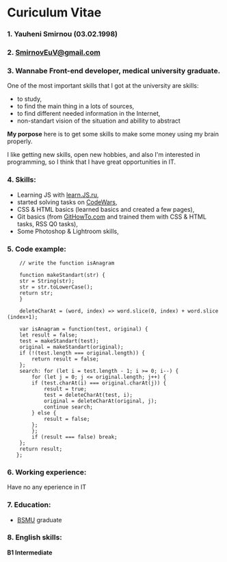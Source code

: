 # Curiculum Vitae

### 1. Yauheni Smirnou (03.02.1998)
### 2. SmirnovEuV@gmail.com
### 3. Wannabe Front-end developer, medical university graduate.
One of the most important skills that I got at the university are skills:  
* to study,
* to find the main thing in a lots of sources,
* to find different needed information in the Internet,
* non-standart vision of the situation and abillity to abstract

**My porpose** here is to get some skills to make some money using my brain properly. 
  
I like getting new skills, open new hobbies, and also I'm interested in programming, so I think that I have great opportunities in IT.
### 4. Skills:
* Learning JS with [learn.JS.ru](https://learn.javascript.ru/),
* started solving tasks on [CodeWars](https://www.codewars.com/),
* CSS & HTML basics (learned basics and created a few pages),
* Git basics (from [GitHowTo.com](https://githowto.com/ru) and trained them with CSS & HTML tasks, RSS Q0 tasks),
* Some Photoshop & Lightroom skills,

### 5. Code example:
```
    // write the function isAnagram

    function makeStandart(str) {
    str = String(str);
    str = str.toLowerCase();
    return str;
    }

    deleteCharAt = (word, index) => word.slice(0, index) + word.slice (index+1);

    var isAnagram = function(test, original) {
    let result = false;
    test = makeStandart(test);
    original = makeStandart(original);
    if (!(test.length === original.length)) {
        return result = false;
    };
    search: for (let i = test.length - 1; i >= 0; i--) {
        for (let j = 0; j <= original.length; j++) {
        if (test.charAt(i) === original.charAt(j)) {
            result = true;
            test = deleteCharAt(test, i);
            original = deleteCharAt(original, j);
            continue search;
        } else {
            result = false;
        };
        };
        if (result === false) break;
    };
    return result;
   };
```

### 6. Working experience:
Have no any eperience in IT
### 7. Education:
* [BSMU](https://www.bsmu.by/) graduate

### 8. English skills:
**B1 Intermediate**
